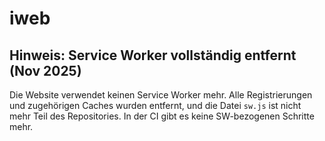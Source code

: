 # iweb

## Hinweis: Service Worker vollständig entfernt (Nov 2025)

Die Website verwendet keinen Service Worker mehr. Alle Registrierungen und zugehörigen Caches wurden entfernt, und die Datei `sw.js` ist nicht mehr Teil des Repositories. In der CI gibt es keine SW-bezogenen Schritte mehr.
